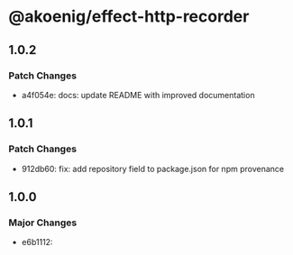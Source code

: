 # @akoenig/effect-http-recorder

## 1.0.2

### Patch Changes

- a4f054e: docs: update README with improved documentation

## 1.0.1

### Patch Changes

- 912db60: fix: add repository field to package.json for npm provenance

## 1.0.0

### Major Changes

- e6b1112:
